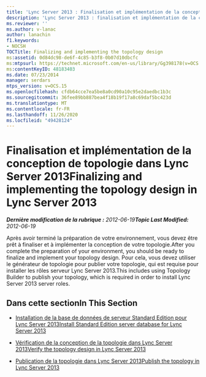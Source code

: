 ```yaml
---
title: 'Lync Server 2013 : Finalisation et implémentation de la conception de topologie'
description: 'Lync Server 2013 : finalisation et implémentation de la conception topologique.'
ms.reviewer: ''
ms.author: v-lanac
author: lanachin
f1.keywords:
- NOCSH
TOCTitle: Finalizing and implementing the topology design
ms:assetid: 0d84dc98-de6f-4c85-b3f8-0b07d10dbcfc
ms:mtpsurl: https://technet.microsoft.com/en-us/library/Gg398178(v=OCS.15)
ms:contentKeyID: 48183403
ms.date: 07/23/2014
manager: serdars
mtps_version: v=OCS.15
ms.openlocfilehash: cfdb64cce7ea5be8a0cd90a10c95e2daedbc1b3c
ms.sourcegitcommit: 36fee89bb887bea4f18b19f17a8c69daf5bc423d
ms.translationtype: MT
ms.contentlocale: fr-FR
ms.lasthandoff: 11/26/2020
ms.locfileid: "49428124"
---
```

# <a name="finalizing-and-implementing-the-topology-design-in-lync-server-2013"></a><span data-ttu-id="39ca4-103">Finalisation et implémentation de la conception de topologie dans Lync Server 2013</span><span class="sxs-lookup"><span data-stu-id="39ca4-103">Finalizing and implementing the topology design in Lync Server 2013</span></span>

<div data-xmlns="http://www.w3.org/1999/xhtml">

<div class="topic" data-xmlns="http://www.w3.org/1999/xhtml" data-msxsl="urn:schemas-microsoft-com:xslt" data-cs="https://msdn.microsoft.com/">

<div data-asp="https://msdn2.microsoft.com/asp">



</div>

<div id="mainSection">

<div id="mainBody"><span data-ttu-id="39ca4-104">

<span> </span></span><span class="sxs-lookup"><span data-stu-id="39ca4-104">

<span> </span></span></span>

<span data-ttu-id="39ca4-105">_**Dernière modification de la rubrique :** 2012-06-19_</span><span class="sxs-lookup"><span data-stu-id="39ca4-105">_**Topic Last Modified:** 2012-06-19_</span></span>

<span data-ttu-id="39ca4-106">Après avoir terminé la préparation de votre environnement, vous devez être prêt à finaliser et à implémenter la conception de votre topologie.</span><span class="sxs-lookup"><span data-stu-id="39ca4-106">After you complete the preparation of your environment, you should be ready to finalize and implement your topology design.</span></span> <span data-ttu-id="39ca4-107">Pour cela, vous devez utiliser le générateur de topologie pour publier votre topologie, qui est requise pour installer les rôles serveur Lync Server 2013.</span><span class="sxs-lookup"><span data-stu-id="39ca4-107">This includes using Topology Builder to publish your topology, which is required in order to install Lync Server 2013 server roles.</span></span>

<div>

## <a name="in-this-section"></a><span data-ttu-id="39ca4-108">Dans cette section</span><span class="sxs-lookup"><span data-stu-id="39ca4-108">In This Section</span></span>

  - [<span data-ttu-id="39ca4-109">Installation de la base de données de serveur Standard Edition pour Lync Server 2013</span><span class="sxs-lookup"><span data-stu-id="39ca4-109">Install Standard Edition server database for Lync Server 2013</span></span>](lync-server-2013-install-standard-edition-server-database.md)

  - [<span data-ttu-id="39ca4-110">Vérification de la conception de la topologie dans Lync Server 2013</span><span class="sxs-lookup"><span data-stu-id="39ca4-110">Verify the topology design in Lync Server 2013</span></span>](lync-server-2013-verify-the-topology-design.md)

  - [<span data-ttu-id="39ca4-111">Publication de la topologie dans Lync Server 2013</span><span class="sxs-lookup"><span data-stu-id="39ca4-111">Publish the topology in Lync Server 2013</span></span>](lync-server-2013-publish-the-topology.md)

<span data-ttu-id="39ca4-112"></div>

</div>

<span> </span>

</div>

</div>

</span><span class="sxs-lookup"><span data-stu-id="39ca4-112"></div>

</div>

<span> </span>

</div>

</div>

</span></span></div>

